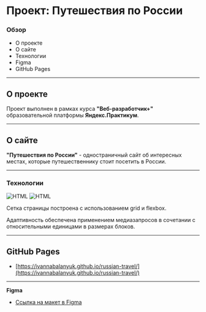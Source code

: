 # Проект: Путешествия по России

### Обзор
* О проекте
* О сайте
* Технологии
* Figma
* GitHub Pages

---

## О проекте
Проект выполнен в рамках курса **"Веб-разработчик+"** образовательной платформы **Яндекс.Практикум**.

---

## О сайте

**"Путешествия по России"** - одностраничный сайт об интересных местах, которые путешественнику стоит посетить в России.

---

### Технологии
![HTML](https://camo.githubusercontent.com/8e3d922bd60d3971eae63d9f73fcdf841287c4e2fa08b6b88cd3e1c7c3bc5b5a/68747470733a2f2f696d672e736869656c64732e696f2f62616467652f2d48544d4c352d3039303930393f7374796c653d666f722d7468652d6261646765266c6f676f3d48544d4c35)
![HTML](https://camo.githubusercontent.com/62938cbccb9528494946fda092632ad4563a35d08abd2ef8015fc2e9244f6ea7/68747470733a2f2f696d672e736869656c64732e696f2f62616467652f2d435353332d3039303930393f7374796c653d666f722d7468652d6261646765266c6f676f3d43535333)  

Сетка страницы построена с использованием grid и flexbox.

Адаптивность обеспечена применением медиазапросов в сочетании с относительными единицами в размерах блоков.

---

## GitHub Pages

* [https://ivannabalanyuk.github.io/russian-travel/](https://ivannabalanyuk.github.io/russian-travel/)

---

**Figma**

* [Ссылка на макет в Figma](https://www.figma.com/file/5S2WSbEFL6awjVWJ0NWL8Q/Sprint-3_-Russia-_-desktop-mobile?node-id=28503%3A0)
